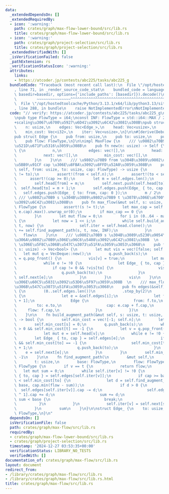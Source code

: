 ```yaml
---
data:
  _extendedDependsOn: []
  _extendedRequiredBy:
  - icon: ':warning:'
    path: crates/graph/max-flow-lower-bound/src/lib.rs
    title: crates/graph/max-flow-lower-bound/src/lib.rs
  - icon: ':warning:'
    path: crates/graph/project-selection/src/lib.rs
    title: crates/graph/project-selection/src/lib.rs
  _extendedVerifiedWith: []
  _isVerificationFailed: false
  _pathExtension: rs
  _verificationStatusIcon: ':warning:'
  attributes:
    links:
    - https://atcoder.jp/contests/abc225/tasks/abc225_g
  bundledCode: "Traceback (most recent call last):\n  File \"/opt/hostedtoolcache/Python/3.13.1/x64/lib/python3.13/site-packages/onlinejudge_verify/documentation/build.py\"\
    , line 71, in _render_source_code_stat\n    bundled_code = language.bundle(stat.path,\
    \ basedir=basedir, options={'include_paths': [basedir]}).decode()\n          \
    \         ~~~~~~~~~~~~~~~^^^^^^^^^^^^^^^^^^^^^^^^^^^^^^^^^^^^^^^^^^^^^^^^^^^^^^^^^^^^^^^^^^\n\
    \  File \"/opt/hostedtoolcache/Python/3.13.1/x64/lib/python3.13/site-packages/onlinejudge_verify/languages/rust.py\"\
    , line 288, in bundle\n    raise NotImplementedError\nNotImplementedError\n"
  code: "// verify: https://atcoder.jp/contests/abc225/tasks/abc225_g\n\nuse std::collections::VecDeque;\n\
    \npub type FlowType = i64;\nconst INF: FlowType = std::i64::MAX / 2;\n\n/// dinic\u6CD5\
    +scaling\u3067\u6700\u5927\u6D41\u3092\u6C42\u3081\u308B\npub struct MaxFlow {\n\
    \    n: usize,\n    edges: Vec<Edge_>,\n    head: Vec<usize>,\n    next: Vec<usize>,\n\
    \    min_cost: Vec<i32>,\n    iter: Vec<usize>,\n}\n\n#[derive(Debug, Clone, Copy)]\n\
    pub struct Edge {\n    pub from: usize,\n    pub to: usize,\n    pub cap: FlowType,\n\
    \    pub flow: FlowType,\n}\n\nimpl MaxFlow {\n    /// \u9802\u70B9\u6570 n \u3067\
    \u521D\u671F\u5316\u3059\u308B\n    pub fn new(n: usize) -> Self {\n        Self\
    \ {\n            n,\n            edges: vec![],\n            head: vec![!0; n],\n\
    \            next: vec![],\n            min_cost: vec![],\n            iter: vec![],\n\
    \        }\n    }\n\n    /// \u9802\u70B9 from \u304B\u3089\u9802\u70B9 to \u306B\
    \u5BB9\u91CF cap \u306E\u8FBA\u3092\u8FFD\u52A0\u3059\u308B\n    pub fn add_edge(&mut\
    \ self, from: usize, to: usize, cap: FlowType) -> usize {\n        assert!(from\
    \ != to);\n        assert!(from < self.n);\n        assert!(to < self.n);\n  \
    \      assert!(cap >= 0);\n        let m = self.edges.len();\n        self.next.push(self.head[from]);\n\
    \        self.head[from] = m;\n        self.next.push(self.head[to]);\n      \
    \  self.head[to] = m + 1;\n        self.edges.push(Edge_ { to, cap });\n     \
    \   self.edges.push(Edge_ { to: from, cap: 0 });\n        m / 2\n    }\n\n   \
    \ /// \u9802\u70B9 s \u304B\u3089\u9802\u70B9 t \u3078\u306E\u6700\u5927\u6D41\
    \u3092\u6C42\u3081\u308B\n    pub fn max_flow(&mut self, s: usize, t: usize) ->\
    \ FlowType {\n        assert!(s != t);\n        let max_cap = self.edges.iter().map(|e|\
    \ e.cap).max().unwrap_or(0);\n        if max_cap == 0 {\n            return 0;\n\
    \        }\n        let mut flow = 0;\n        for i in (0..64 - max_cap.leading_zeros()).rev()\
    \ {\n            let now = 1 << i;\n            while self.build_augment_path(s,\
    \ t, now) {\n                self.iter = self.head.clone();\n                flow\
    \ += self.find_augment_path(s, t, now, INF);\n            }\n        }\n     \
    \   flow\n    }\n\n    /// \u9802\u70B9 s \u304B\u3089\u5230\u9054\u53EF\u80FD\
    \u306A\u9802\u70B9\u306E\u96C6\u5408\u3092\u6C42\u3081\u308B  \n    /// max_flow\
    \ \u306E\u5F8C\u306B\u547C\u3073\u51FA\u3059\u3053\u3068\n    pub fn min_cut(&self,\
    \ s: usize) -> Vec<bool> {\n        let mut vis = vec![false; self.n];\n     \
    \   let mut q = VecDeque::new();\n        q.push_back(s);\n        while let Some(v)\
    \ = q.pop_front() {\n            vis[v] = true;\n            let mut e = self.head[v];\n\
    \            while e != !0 {\n                let Edge_ { to, cap } = self.edges[e];\n\
    \                if cap != 0 && !vis[to] {\n                    vis[to] = true;\n\
    \                    q.push_back(to);\n                }\n                e =\
    \ self.next[e];\n            }\n        }\n        vis\n    }\n\n    /// \u8FBA\
    \u306E\u60C5\u5831\u3092\u53D6\u5F97\u3059\u308B  \n    /// max_flow \u306E\u5F8C\
    \u306B\u547C\u3073\u51FA\u3059\u3053\u3068\n    pub fn edges(&self) -> Vec<Edge>\
    \ {\n        (0..self.edges.len())\n            .step_by(2)\n            .map(|i|\
    \ {\n                let e = &self.edges[i];\n                let f = &self.edges[i\
    \ + 1];\n                Edge {\n                    from: f.to,\n           \
    \         to: e.to,\n                    cap: e.cap + f.cap,\n               \
    \     flow: f.cap,\n                }\n            })\n            .collect()\n\
    \    }\n\n    fn build_augment_path(&mut self, s: usize, t: usize, base: FlowType)\
    \ -> bool {\n        self.min_cost = vec![-1; self.n];\n        let mut q = VecDeque::new();\n\
    \        self.min_cost[s] = 0;\n        q.push_back(s);\n        while q.len()\
    \ > 0 && self.min_cost[t] == -1 {\n            let v = q.pop_front().unwrap();\n\
    \            let mut e = self.head[v];\n            while e != !0 {\n        \
    \        let Edge_ { to, cap } = self.edges[e];\n                if cap >= base\
    \ && self.min_cost[to] == -1 {\n                    self.min_cost[to] = self.min_cost[v]\
    \ + 1;\n                    q.push_back(to);\n                }\n            \
    \    e = self.next[e];\n            }\n        }\n        self.min_cost[t] !=\
    \ -1\n    }\n\n    fn find_augment_path(\n        &mut self,\n        v: usize,\n\
    \        t: usize,\n        base: FlowType,\n        flow: FlowType,\n    ) ->\
    \ FlowType {\n        if v == t {\n            return flow;\n        }\n     \
    \   let mut sum = 0;\n        while self.iter[v] != !0 {\n            let Edge_\
    \ { to, cap } = self.edges[self.iter[v]];\n            if cap >= base && self.min_cost[v]\
    \ < self.min_cost[to] {\n                let d = self.find_augment_path(to, t,\
    \ base, cap.min(flow - sum));\n                if d > 0 {\n                  \
    \  self.edges[self.iter[v]].cap -= d;\n                    self.edges[self.iter[v]\
    \ ^ 1].cap += d;\n                    sum += d;\n                    if flow -\
    \ sum < base {\n                        break;\n                    }\n      \
    \          }\n            }\n            self.iter[v] = self.next[self.iter[v]];\n\
    \        }\n        sum\n    }\n}\n\nstruct Edge_ {\n    to: usize,\n    cap:\
    \ FlowType,\n}\n"
  dependsOn: []
  isVerificationFile: false
  path: crates/graph/max-flow/src/lib.rs
  requiredBy:
  - crates/graph/max-flow-lower-bound/src/lib.rs
  - crates/graph/project-selection/src/lib.rs
  timestamp: '2024-12-27 03:53:35+00:00'
  verificationStatus: LIBRARY_NO_TESTS
  verifiedWith: []
documentation_of: crates/graph/max-flow/src/lib.rs
layout: document
redirect_from:
- /library/crates/graph/max-flow/src/lib.rs
- /library/crates/graph/max-flow/src/lib.rs.html
title: crates/graph/max-flow/src/lib.rs
---
```

